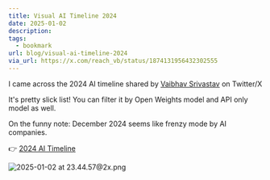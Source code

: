 ```yaml
---
title: Visual AI Timeline 2024
date: 2025-01-02
description: 
tags:
  - bookmark
url: blog/visual-ai-timeline-2024
via_url: https://x.com/reach_vb/status/1874131956432302555
---
```

I came across the 2024 AI timeline shared by [Vaibhav Srivastav](https://x.com/reach_vb) on Twitter/X

It's pretty slick list! You can filter it by Open Weights model and API only model as well. 

On the funny note: December 2024 seems like frenzy mode by AI companies.

👉 [2024 AI Timeline](https://huggingface.co/spaces/reach-vb/2024-ai-timeline)

![2025-01-02 at 23.44.57@2x.png](https://images.nesin.io/f_auto,q_auto/qblog/AIEngineerGuide/images/2025-01/2025-01-02-at-23.44.57-at-2x.png)
